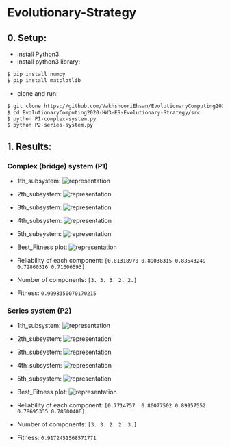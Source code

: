 # Evolutionary-Strategy

## 0. Setup:
* install Python3.
* install python3 library:
```bash
$ pip install numpy
$ pip install matplotlib
```
* clone and run:
```bash
$ git clone https://github.com/VakhshooriEhsan/EvolutionaryComputing2020-HW3-ES-Evolutionary-Strategy.git
$ cd EvolutionaryComputing2020-HW3-ES-Evolutionary-Strategy/src
$ python P1-complex-system.py
$ python P2-series-system.py
```

## 1. Results:

### Complex (bridge) system (P1)

* 1th_subsystem:
![representation](https://github.com/VakhshooriEhsan/EvolutionaryComputing2020-HW3-ES-Evolutionary-Strategy/blob/master/docs/imgs1/1th_subsystem.png?raw=true)

* 2th_subsystem:
![representation](https://github.com/VakhshooriEhsan/EvolutionaryComputing2020-HW3-ES-Evolutionary-Strategy/blob/master/docs/imgs1/2th_subsystem.png?raw=true)

* 3th_subsystem:
![representation](https://github.com/VakhshooriEhsan/EvolutionaryComputing2020-HW3-ES-Evolutionary-Strategy/blob/master/docs/imgs1/3th_subsystem.png?raw=true)

* 4th_subsystem:
![representation](https://github.com/VakhshooriEhsan/EvolutionaryComputing2020-HW3-ES-Evolutionary-Strategy/blob/master/docs/imgs1/4th_subsystem.png?raw=true)

* 5th_subsystem:
![representation](https://github.com/VakhshooriEhsan/EvolutionaryComputing2020-HW3-ES-Evolutionary-Strategy/blob/master/docs/imgs1/5th_subsystem.png?raw=true)

* Best_Fitness plot:
![representation](https://github.com/VakhshooriEhsan/EvolutionaryComputing2020-HW3-ES-Evolutionary-Strategy/blob/master/docs/imgs1/Best_Fitness.png?raw=true)

* Reliability of each component:
`[0.81318978 0.89038315 0.83543249 0.72860316 0.71606593]`
* Number of components:
`[3. 3. 3. 2. 2.]`
* Fitness:
`0.9998350070170215`

### Series system (P2)

* 1th_subsystem:
![representation](https://github.com/VakhshooriEhsan/EvolutionaryComputing2020-HW3-ES-Evolutionary-Strategy/blob/master/docs/imgs2/1th_subsystem.png?raw=true)

* 2th_subsystem:
![representation](https://github.com/VakhshooriEhsan/EvolutionaryComputing2020-HW3-ES-Evolutionary-Strategy/blob/master/docs/imgs2/2th_subsystem.png?raw=true)

* 3th_subsystem:
![representation](https://github.com/VakhshooriEhsan/EvolutionaryComputing2020-HW3-ES-Evolutionary-Strategy/blob/master/docs/imgs2/3th_subsystem.png?raw=true)

* 4th_subsystem:
![representation](https://github.com/VakhshooriEhsan/EvolutionaryComputing2020-HW3-ES-Evolutionary-Strategy/blob/master/docs/imgs2/4th_subsystem.png?raw=true)

* 5th_subsystem:
![representation](https://github.com/VakhshooriEhsan/EvolutionaryComputing2020-HW3-ES-Evolutionary-Strategy/blob/master/docs/imgs2/5th_subsystem.png?raw=true)

* Best_Fitness plot:
![representation](https://github.com/VakhshooriEhsan/EvolutionaryComputing2020-HW3-ES-Evolutionary-Strategy/blob/master/docs/imgs2/Best_Fitness.png?raw=true)

* Reliability of each component:
`[0.7714757  0.80077502 0.89957552 0.78695335 0.78600406]`
* Number of components:
`[3. 3. 2. 2. 3.]`
* Fitness:
`0.9172451568571771`
